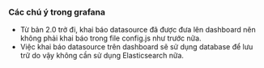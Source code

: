 ### Các chú ý trong grafana

- Từ bản 2.0 trở đi, khai báo datasource đã được đưa lên dashboard nên không phải khai báo trong file config.js như trước nữa.
- Việc khai báo datasource trên dashboard sẽ sử dụng database để lưu trữ do vậy không cần sử dụng Elasticsearch nữa.
